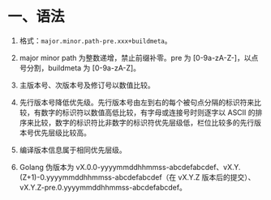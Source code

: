 # 一、语法

1. 格式：`major.minor.path-pre.xxx+buildmeta`。

2. major minor path 为整数递增，禁止前缀补零。pre 为 [0-9a-zA-Z-]，以点号分割，buildmeta 为 [0-9a-zA-Z]。
3. 主版本号、次版本号及修订号以数值比较。
4. 先行版本号降低优先级。先行版本号由左到右的每个被句点分隔的标识符来比较，有数字的标识符以数值高低比较，有字母或连接号时则逐字以 ASCII 的排序来比较，数字的标识符比非数字的标识符优先层级低，栏位比较多的先行版本号优先层级比较高。
5. 编译版本信息属于相同优先层级。
6. Golang 伪版本为 vX.0.0-yyyymmddhhmmss-abcdefabcdef、vX.Y.(Z+1)-0.yyyymmddhhmmss-abcdefabcdef（在 vX.Y.Z 版本后的提交）、vX.Y.Z-pre.0.yyyymmddhhmmss-abcdefabcdef。

